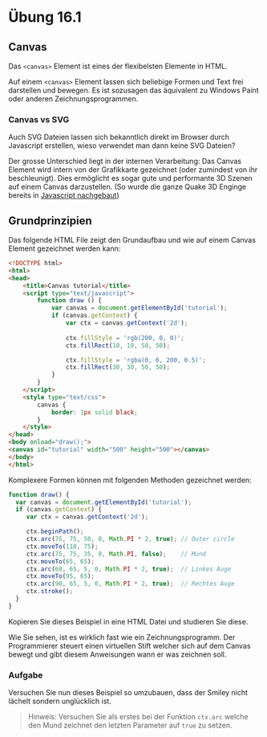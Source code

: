 # Übung 16.1 #

## Canvas ##

Das `<canvas>` Element ist eines der flexibelsten Elemente in HTML.

Auf einem `<canvas>` Element lassen sich beliebige Formen und Text frei darstellen und bewegen. Es ist sozusagen
das äquivalent zu Windows Paint oder anderen Zeichnungsprogrammen.

### Canvas vs SVG ###

Auch SVG Dateien lassen sich bekanntlich direkt im Browser durch Javascript erstellen, wieso verwendet man dann
keine SVG Dateien?

Der grosse Unterschied liegt in der internen Verarbeitung: Das Canvas Element wird intern von der Grafikkarte
gezeichnet (oder zumindest von ihr beschleunigt). Dies ermöglicht es sogar gute und performante 3D Szenen auf
einem Canvas darzustellen. (So wurde die ganze Quake 3D Enginge bereits in [Javascript nachgebaut](http://www.quakejs.com/))

## Grundprinzipien ##

Das folgende HTML File zeigt den Grundaufbau und wie auf einem Canvas Element gezeichnet werden kann:

```html
<!DOCTYPE html>
<html>
<head>
    <title>Canvas tutorial</title>
    <script type="text/javascript">
        function draw () {
            var canvas = document.getElementById('tutorial');
            if (canvas.getContext) {
                var ctx = canvas.getContext('2d');
                
                ctx.fillStyle = 'rgb(200, 0, 0)';
                ctx.fillRect(10, 10, 50, 50);

                ctx.fillStyle = 'rgba(0, 0, 200, 0.5)';
                ctx.fillRect(30, 30, 50, 50);
            }
        }
    </script>
    <style type="text/css">
        canvas {
            border: 1px solid black;
        }
    </style>
</head>
<body onload="draw();">
<canvas id="tutorial" width="500" height="500"></canvas>
</body>
</html>
```

Komplexere Formen können mit folgenden Methoden gezeichnet werden:

```javascript
function draw() {
  var canvas = document.getElementById('tutorial');
  if (canvas.getContext) {
     var ctx = canvas.getContext('2d');

     ctx.beginPath();
     ctx.arc(75, 75, 50, 0, Math.PI * 2, true); // Outer circle
     ctx.moveTo(110, 75);
     ctx.arc(75, 75, 35, 0, Math.PI, false);    // Mund
     ctx.moveTo(65, 65);
     ctx.arc(60, 65, 5, 0, Math.PI * 2, true);  // Linkes Auge
     ctx.moveTo(95, 65);
     ctx.arc(90, 65, 5, 0, Math.PI * 2, true);  // Rechtes Auge
     ctx.stroke();
  }
}
```

Kopieren Sie dieses Beispiel in eine HTML Datei und studieren Sie diese.

Wie Sie sehen, ist es wirklich fast wie ein Zeichnungsprogramm. Der Programmierer steuert einen virtuellen
Stift welcher sich auf dem Canvas bewegt und gibt diesem Anweisungen wann er was zeichnen soll.

### Aufgabe ###

Versuchen Sie nun dieses Beispiel so umzubauen, dass der Smiley nicht lächelt sondern unglücklich ist.

> Hinweis: Versuchen Sie als erstes bei der Funktion `ctx.arc` welche den Mund zeichnet den letzten Parameter auf `true` zu setzen.